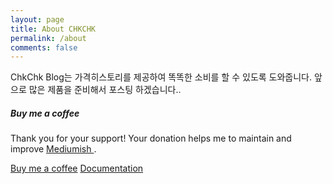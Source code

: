 ```yaml
---
layout: page
title: About CHKCHK
permalink: /about
comments: false
---
```


<div class="row justify-content-between">
<div class="col-md-8 pr-5">

<p>ChkChk Blog는 가격히스토리를 제공하여 똑똑한 소비를 할 수 있도록 도와줍니다.
앞으로 많은 제품을 준비해서 포스팅 하겠습니다..</p>

<!-- <p class="mb-5"><img class="shadow-lg" src="{{site.baseurl}}/assets/images/mediumish-jekyll-template.png" alt="jekyll template mediumish" /></p> -->

</div>

<div class="col-md-4">

<div class="sticky-top sticky-top-80">
<h5>Buy me a coffee</h5>

<p>Thank you for your support! Your donation helps me to maintain and improve <a target="_blank" href="https://github.com/wowthemesnet/mediumish-theme-jekyll">Mediumish <i class="fab fa-github"></i></a>.</p>

<a target="_blank" href="https://www.wowthemes.net/donate/" class="btn btn-danger">Buy me a coffee</a> <a target="_blank" href="https://bootstrapstarter.com/bootstrap-templates/template-mediumish-bootstrap-jekyll/" class="btn btn-warning">Documentation</a>

</div>
</div>
</div>
